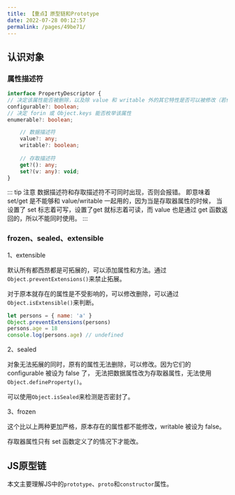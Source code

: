 ```yaml
---
title: 【重点】原型链和Prototype
date: 2022-07-28 00:12:57
permalink: /pages/49be71/
---
```



## 认识对象
### 属性描述符
```typescript
interface PropertyDescriptor {
// 决定该属性能否被删除，以及除 value 和 writable 外的其它特性是否可以被修改（若修改则报错）
configurable?: boolean;
// 决定 forin 或 Object.keys 能否枚举该属性
enumerable?: boolean;

    // 数据描述符
    value?: any;
    writable?: boolean;
    
    // 存取描述符
    get?(): any;
    set?(v: any): void;
}
```

::: tip 注意
数据描述符和存取描述符不可同时出现，否则会报错。
即意味着 set/get 是不能够和 value/writable 一起用的，因为当是存取器属性的时候，
当设置了 set 标志着可写，设置了get 就标志着可读，而 value 也是通过 get 函数返回的，所以不能同时使用。
:::

### frozen、sealed、extensible
1、extensible

默认所有都西昂都是可拓展的，可以添加属性和方法。通过`Object.preventExtensions()`来禁止拓展。

对于原本就存在的属性是不受影响的，可以修改删除，可以通过`Object.isExtensible()`来判断。
```javascript
let persons = { name: 'a' }
Object.preventExtensions(persons)
persons.age = 18
console.log(persons.age) // undefined
```

2、sealed

对象无法拓展的同时，原有的属性无法删除，可以修改。因为它们的 configurable 被设为 false 了，
无法把数据属性改为存取器属性，无法使用`Object.defineProperty()`。

可以使用`Object.isSealed`来检测是否密封了。

3、frozen

这个比以上两种更加严格，原本存在的属性都不能修改，writable 被设为 false。

存取器属性只有 set 函数定义了的情况下才能改。

## JS原型链
本文主要理解JS中的`prototype`、`proto`和`constructor`属性。
